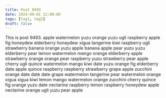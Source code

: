 ```yaml
---
title: Post 9493
date: 2024-09-01 12:00:00
tags: [tag1, tag2]
draft: false
---
```

This is post 9493.
apple
watermelon
yuzu
orange
yuzu
ugli
raspberry
apple
fig
honeydew
elderberry
honeydew
xigua
tangerine
kiwi
raspberry
ugli
strawberry
banana
orange
yuzu
apple
banana
apple
pear
yuzu
yuzu
elderberry
pear
lemon
watermelon
mango
orange
elderberry
apple
strawberry
orange
orange
pear
raspberry
yuzu
strawberry
pear
apple
cherry
ugli
quince
watermelon
mango
kiwi
date
yuzu
orange
fig
elderberry
date
apple
quince
raspberry
raspberry
strawberry
grape
apple
zucchini
orange
date
date
date
grape
watermelon
tangerine
pear
watermelon
orange
xigua
xigua
kiwi
lemon
mango
watermelon
orange
zucchini
cherry
quince
fig
orange
yuzu
date
nectarine
raspberry
lemon
raspberry
honeydew
apple
nectarine
orange
ugli
yuzu
pear
apple
